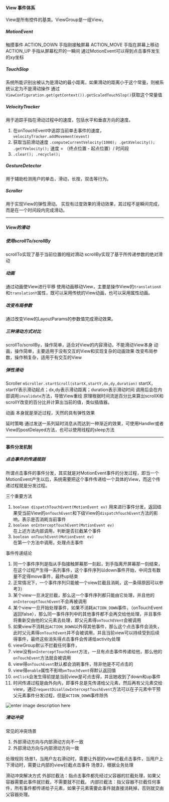#### View 事件体系
View是所有控件的基类。ViewGroup是一组View。
##### MotionEvent
触摸事件
ACTION_DOWN  手指刚接触屏幕
ACTION_MOVE 手指在屏幕上移动
ACTION_UP 手指从屏幕松开的一瞬间
通过MotionEvent可以得到点击事件发生的xy坐标
##### TouchSlop
系统所能识别出被认为是滑动的最小距离，如果滑动的距离小于这个常量，则被系统认定为不是滑动操作
通过`ViewConfiguration.get(getContext()).getScaledTouchSlop()`获取这个常量值
##### VelocityTracker
用于追踪手指在滑动过程中的速度，包括水平和垂直方向的速度。
1. 在onTouchEvent中追踪当前单击事件的速度，`velocityTracker.addMovement(event)`
2. 获取当前滑动速度
	`.computeCurrentVelocity(1000);
	.getXVelocity();
	.getYVelocity();`
	速度 = （终点位置 - 起点位置）/ 时间段
3. `.clear();
	.recycle();`	
##### GestureDetector
用于辅助检测用户的单击，滑动，长按，双击等行为。
##### Scroller
用于实现View的弹性滑动。
实现有过度效果的滑动效果，其过程不是瞬间完成，而是在一个时间段内完成滑动。

----
##### View的滑动
##### 使用scrollTo/scrollBy
scrollTo实现了基于当前位置的相对滑动
scrollBy实现了基于所传递参数的绝对滑动
##### 动画
通过动画使View进行平移
使用动画移动View，主要是操作View的`translationX`和`translationY`属性，既可以采用传统的View动画，也可以采用属性动画。
##### 改变布局参数
通过改变View的LayoutParams的参数值完成滑动效果。

##### 三种滑动方式对比
scrollTo/scrollBy，操作简单，适合对View的内容滑动，不能滑动View本身
动画，操作简单，主要适用于没有交互的View和实现复杂的动画效果
改变布局参数，操作稍复杂，适用于有交互的View

##### 弹性滑动
Scroller
`mScroller.startScroll(startX,startY,dx,dy,duration)`
startX，startY表示滑动起点；dx,dy表示滑动距离；duration表示滑动时间
调用后会在内部调用`invalidate`方法，导致View重绘
原理根据时间流逝百分比来算出scrollX和scrollY改变的百分比并计算出当前的值，类似插值器。

动画
本身就是渐近过程，天然的具有弹性效果

延时策略
通过发送一系列延时消息从而达到一种渐近的效果，可使用Handler或者View的postDelayed方法，也可以使用线程的sleep方法

----
#### 事件分发机制
##### 点击事件的传递规则
所谓点击事件的事件分发，其实就是对MotionEvent事件的分发过程，即当一个MotionEvent产生以后，系统需要把这个事件传递给一个具体的View，而这个传递过程就是分发过程。 

三个重要方法 
1. `boolean dispatchTouchEvent(MotionEvent ev)`	
用来进行事件分发，返回结果受当前View的`onTouchEvent`和下级View的`dispatchTouchEvent`方法的影响，表示是否消耗当前事件	
2. `boolean onInterceptTouchEvent(MotionEvent ev)` 	
在上述方法内部调用，判断是否拦截某个事件 	
3. `boolean onTouchEvent(MotionEvent ev)` 	
在第一个方法中调用，处理点击事件 

事件传递结论
1. 同一个事件序列是指从手指接触屏幕那一刻起，到手指离开屏幕那一刻结束，在这个过程产生得一系列事件，这个事件序列以down事件开始，中间含有数量不定得move事件，最终up结束
2. 正常情况下，一个事件序列只能被一个view拦截且消耗，这一条得原因可以参考3）
3. 某个view一旦决定拦截，那么这一个事件序列都只能由它处理，并且他的`onInterceptTouchEvent`不会再被调用
4. 某个view一旦开始处理事件，如果不消耗`ACTION_DOWN`事件，（onTouchEvent返回false），那么同一事件序列中的其他事件都不会再交给他处理，并且事件将重新交由他的父元素去处理，即父元素得`onTouchEVent`会被调用
5. 如果view不消耗出`ACTION_DOWN`以外得其他事件，那么这个点击事件会消失，此时父元素得`onTouchEvent`并不会被调用，并且当前view可以持续受到后续得事件，最终这些消失得点击事件会传递给activity处理
6. viewGroup默认不拦截任何事件，
7. view没有`onInterceptTouchEvent`方法，一旦有点击事件传递给他，那么他的`onTouchEvent`方法就会被调用
8. view得`onTouchEvent`默认都会消耗事件，除非他是不可点击的
9. view得`enable`属性不影响`onTouchEvent`得默认返回值
10. `onClick`会发生得前提是当前view是可点击得，并且她收到了down和up事件
11. 时间传递过程是由外向内，即事件总是先传递给父元素，然后再有父元素交给view，通过`requestDisallowInterceptTouchEvent`方法可以在子元素中干预父元素事件分发过程，但是`ACTION_DOWN`事件除外

![enter image description here](https://github.com/sariel20/StudyNotes/blob/master/Android%E7%9B%B8%E5%85%B3/img/sjff.png) 

##### 滑动冲突
常见的冲突场景
1. 外部滑动方向与内部滑动方向不一致
2. 外部滑动方向与内部滑动方向一致

处理规则
场景1，当用户左右滑动时，需要让外部的view拦截点击事件，当用户上下滑动时，需要让内部的view拦截点击事件
场景2，根据业务处理

滑动冲突解决方式
外部拦截法：指点击事件都先经过父容器的拦截处理，如果父容器需要此事件就拦截，不需要就不拦截。
内部拦截法：指父容器不拦截任何事件，所有事件都传递给子元素，如果子元素需要此事件就直接消耗掉，否则就交由父容器处理。

